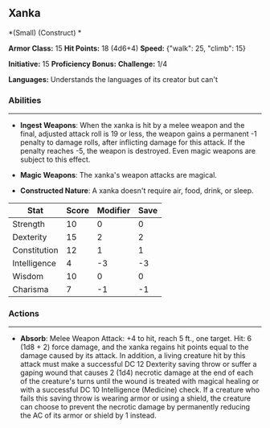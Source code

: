 ## Xanka
*(Small) (Construct) *

**Armor Class:** 15
**Hit Points:** 18 (4d6+4)
**Speed:** {"walk": 25, "climb": 15}

**Initiative:** 15
**Proficiency Bonus:**
**Challenge:** 1/4

**Languages:** Understands the languages of its creator but can't

### Abilities
 --- 
- **Ingest Weapons**: When the xanka is hit by a melee weapon and the final, adjusted attack roll is 19 or less, the weapon gains a permanent -1 penalty to damage rolls, after inflicting damage for this attack. If the penalty reaches -5, the weapon is destroyed. Even magic weapons are subject to this effect.

- **Magic Weapons**: The xanka's weapon attacks are magical.

- **Constructed Nature**: A xanka doesn't require air, food, drink, or sleep.



| Stat | Score | Modifier | Save |
| ---- | ---- | ---- | ---- |
| Strength | 10 | 0 | 0 |
| Dexterity | 15 | 2 | 2 |
| Constitution | 12 | 1 | 1 |
| Intelligence | 4 | -3 | -3 |
| Wisdom | 10 | 0 | 0 |
| Charisma | 7 | -1 | -1 |

### Actions
 --- 
- **Absorb**: Melee Weapon Attack: +4 to hit, reach 5 ft., one target. Hit: 6 (1d8 + 2) force damage, and the xanka regains hit points equal to the damage caused by its attack. In addition, a living creature hit by this attack must make a successful DC 12 Dexterity saving throw or suffer a gaping wound that causes 2 (1d4) necrotic damage at the end of each of the creature's turns until the wound is treated with magical healing or with a successful DC 10 Intelligence (Medicine) check. If a creature who fails this saving throw is wearing armor or using a shield, the creature can choose to prevent the necrotic damage by permanently reducing the AC of its armor or shield by 1 instead.

